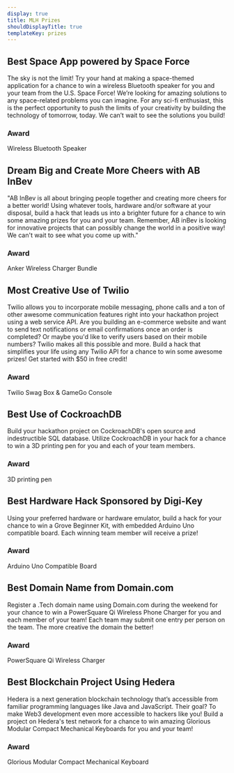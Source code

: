 ```yaml
---
display: true
title: MLH Prizes
shouldDisplayTitle: true
templateKey: prizes
---
```


## Best Space App powered by Space Force

The sky is not the limit! Try your hand at making a space-themed application for a chance to win a wireless Bluetooth speaker for you and your team from the U.S. Space Force! We’re looking for amazing solutions to any space-related problems you can imagine. For any sci-fi enthusiast, this is the perfect opportunity to push the limits of your creativity by building the technology of tomorrow, today. We can’t wait to see the solutions you build!

### Award

Wireless Bluetooth Speaker

## Dream Big and Create More Cheers with AB InBev

"AB InBev is all about bringing people together and creating more cheers for a better world! Using whatever tools, hardware and/or software at your disposal, build a hack that leads us into a brighter future for a chance to win some amazing prizes for you and your team. 
Remember, AB inBev is looking for innovative projects that can possibly change the world in a positive way! We can't wait to see what you come up with."

### Award

Anker Wireless Charger Bundle

## Most Creative Use of Twilio 

Twilio allows you to incorporate mobile messaging, phone calls and a ton of other awesome communication features right into your hackathon project using a web service API. Are you building an e-commerce website and want to send text notifications or email confirmations once an order is completed? Or maybe you'd like to verify users based on their mobile numbers? Twilio makes all this possible and more. Build a hack that simplifies your life using any Twilio API for a chance to win some awesome prizes! Get started with $50 in free credit!

### Award

Twilio Swag Box & GameGo Console

## Best Use of CockroachDB

Build your hackathon project on CockroachDB's open source and indestructible SQL database. Utilize CockroachDB in your hack for a chance to win a 3D printing pen for you and each of your team members.

### Award

3D printing pen

## Best Hardware Hack Sponsored by Digi-Key

Using your preferred hardware or hardware emulator, build a hack for your chance to win a Grove Beginner Kit, with embedded Arduino Uno compatible board. Each winning team member will receive a prize!

### Award

Arduino Uno Compatible Board

## Best Domain Name from Domain.com

Register a .Tech domain name using Domain.com during the weekend for your chance to win a PowerSquare Qi Wireless Phone Charger for you and each member of your team! Each team may submit one entry per person on the team. The more creative the domain the better!

### Award

PowerSquare Qi Wireless Charger

## Best Blockchain Project Using Hedera

Hedera is a next generation blockchain technology that’s accessible from familiar programming languages like Java and JavaScript. Their goal? To make Web3 development even more accessible to hackers like you! Build a project on Hedera's test network for a chance to win amazing Glorious Modular Compact Mechanical Keyboards for you and your team!

### Award

Glorious Modular Compact Mechanical Keyboard

